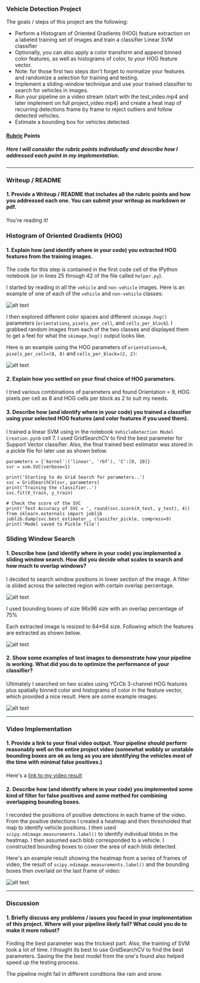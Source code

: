 ### **Vehicle Detection Project**

The goals / steps of this project are the following:

* Perform a Histogram of Oriented Gradients (HOG) feature extraction on a labeled training set of images and train a classifier Linear SVM classifier
* Optionally, you can also apply a color transform and append binned color features, as well as histograms of color, to your HOG feature vector. 
* Note: for those first two steps don't forget to normalize your features and randomize a selection for training and testing.
* Implement a sliding-window technique and use your trained classifier to search for vehicles in images.
* Run your pipeline on a video stream (start with the test_video.mp4 and later implement on full project_video.mp4) and create a heat map of recurring detections frame by frame to reject outliers and follow detected vehicles.
* Estimate a bounding box for vehicles detected.

[//]: # (Image References)
[image1]: ./imgs/car_not_car.png
[image2]: ./imgs/HOG_example.png
[image3]: ./imgs/features.png
[image4]: ./imgs/sliding.png
[image5]: ./imgs/bboxes_and_heat.png
[image6]: ./imgs/pipeline_out.png
[image7]: ./examples/output_bboxes.png
[video1]: ./project_video_output786.mp4

#### [Rubric](https://review.udacity.com/#!/rubrics/513/view) Points
##### Here I will consider the rubric points individually and describe how I addressed each point in my implementation.  

---
### Writeup / README

#### 1. Provide a Writeup / README that includes all the rubric points and how you addressed each one.  You can submit your writeup as markdown or pdf.   

You're reading it!

### Histogram of Oriented Gradients (HOG)

#### 1. Explain how (and identify where in your code) you extracted HOG features from the training images.

The code for this step is contained in the first code cell of the IPython notebook (or in lines 25 through 42 of the file called `helper.py`).

I started by reading in all the `vehicle` and `non-vehicle` images.  Here is an example of one of each of the `vehicle` and `non-vehicle` classes:

![alt text][image1]

I then explored different color spaces and different `skimage.hog()` parameters (`orientations`, `pixels_per_cell`, and `cells_per_block`).  I grabbed random images from each of the two classes and displayed them to get a feel for what the `skimage.hog()` output looks like.

Here is an example using the HOG parameters of `orientations=8`, `pixels_per_cell=(8, 8)` and `cells_per_block=(2, 2)`:


![alt text][image2]

#### 2. Explain how you settled on your final choice of HOG parameters.

I tried various combinations of parameters and found Orientation = 9, HOG pixels per cell as 8 and HOG cells per block as 2 to suit my needs.

#### 3. Describe how (and identify where in your code) you trained a classifier using your selected HOG features (and color features if you used them).

I trained a linear SVM using in the notebook `VehicleDetection Model Creation.pynb` cell 7. I used GridSearchCV to find the best parameter for Support Vector classifier. Also, the final trained best estimator was stored in a pickle file for later use as shown below.

```
parameters = {'kernel':('linear', 'rbf'), 'C':[0, 10]}
svr = svm.SVC(verbose=1)

print('Starting to do Grid Search for parameters..')
svc = GridSearchCV(svr, parameters)
print('Training the classifier..')
svc.fit(X_train, y_train)

# Check the score of the SVC
print('Test Accuracy of SVC = ', round(svc.score(X_test, y_test), 4))
from sklearn.externals import joblib
joblib.dump(svc.best_estimator_, classifer_pickle, compress=9)
print('Model saved to Pickle file')

```

### Sliding Window Search

#### 1. Describe how (and identify where in your code) you implemented a sliding window search.  How did you decide what scales to search and how much to overlap windows?

I decided to search window positions in lower section of the image. A filter is slided across the selected region with certain overlap percentage. 

![alt text][image4]

I used bounding boxes of size 96x96 size with an overlap percentage of 75%

Each extracted image is resized to 64*64 size. Following which the features are extracted as shown below.

![alt text][image3]


#### 2. Show some examples of test images to demonstrate how your pipeline is working.  What did you do to optimize the performance of your classifier?

Ultimately I searched on two scales using YCrCb 3-channel HOG features plus spatially binned color and histograms of color in the feature vector, which provided a nice result.  Here are some example images:

![alt text][image6]


---

### Video Implementation

#### 1. Provide a link to your final video output.  Your pipeline should perform reasonably well on the entire project video (somewhat wobbly or unstable bounding boxes are ok as long as you are identifying the vehicles most of the time with minimal false positives.)
Here's a [link to my video result](./project_video_output786.mp4)


#### 2. Describe how (and identify where in your code) you implemented some kind of filter for false positives and some method for combining overlapping bounding boxes.

I recorded the positions of positive detections in each frame of the video.  From the positive detections I created a heatmap and then thresholded that map to identify vehicle positions.  I then used `scipy.ndimage.measurements.label()` to identify individual blobs in the heatmap.  I then assumed each blob corresponded to a vehicle.  I constructed bounding boxes to cover the area of each blob detected.  

Here's an example result showing the heatmap from a series of frames of video, the result of `scipy.ndimage.measurements.label()` and the bounding boxes then overlaid on the last frame of video:

![alt text][image5]

---

### Discussion

#### 1. Briefly discuss any problems / issues you faced in your implementation of this project.  Where will your pipeline likely fail?  What could you do to make it more robust?

Finding the best parameter was the trickiest part. Also, the training of SVM took a lot of time. I thought its best to use GridSearchCV to find the best parameters. Saving the the best model from the one's found also helped speed up the testing process.

The pipeline might fail in different conditions like rain and snow. 

